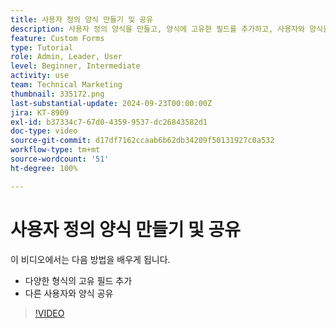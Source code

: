 ```yaml
---
title: 사용자 정의 양식 만들기 및 공유
description: 사용자 정의 양식을 만들고, 양식에 고유한 필드를 추가하고, 사용자와 양식을 공유하는 방법을 알아봅니다.
feature: Custom Forms
type: Tutorial
role: Admin, Leader, User
level: Beginner, Intermediate
activity: use
team: Technical Marketing
thumbnail: 335172.png
last-substantial-update: 2024-09-23T00:00:00Z
jira: KT-8909
exl-id: b37334c7-67d0-4359-9537-dc26843582d1
doc-type: video
source-git-commit: d17df7162ccaab6b62db34209f50131927c0a532
workflow-type: tm+mt
source-wordcount: '51'
ht-degree: 100%

---
```


# 사용자 정의 양식 만들기 및 공유

이 비디오에서는 다음 방법을 배우게 됩니다.

* 다양한 형식의 고유 필드 추가
* 다른 사용자와 양식 공유

>[!VIDEO](https://video.tv.adobe.com/v/335172/?quality=12&learn=on&enablevpops)

